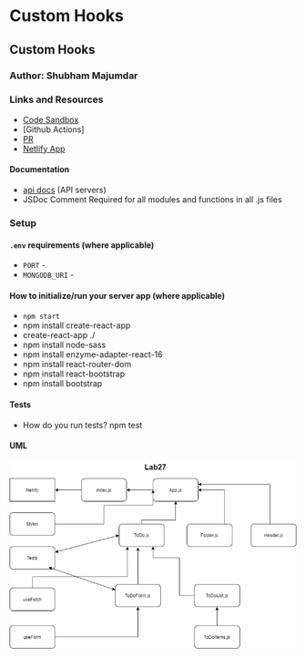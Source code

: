 # Custom Hooks

## Custom Hooks

### Author: Shubham Majumdar

### Links and Resources
* [Code Sandbox](https://codesandbox.io/s/github/Shubham-401n16/Hooks-API)
* [Github Actions]
* [PR](https://github.com/Shubham-401n16/Context-API/pull/1)
* [Netlify App](https://priceless-shockley-b74e26.netlify.app)

#### Documentation
* [api docs](http://xyz.com/api-docs) (API servers)
* JSDoc Comment Required for all modules and functions in all .js files

### Setup
#### `.env` requirements (where applicable)
* `PORT` -
* `MONGODB_URI` -

#### How to initialize/run your server app (where applicable)
* `npm start`
* npm install create-react-app
* create-react-app ./
* npm install node-sass
* npm install enzyme-adapter-react-16
* npm install react-router-dom
* npm install react-bootstrap
* npm install bootstrap

  
#### Tests
* How do you run tests?
npm test

#### UML
![UML Diagram](whiteboard.png)
